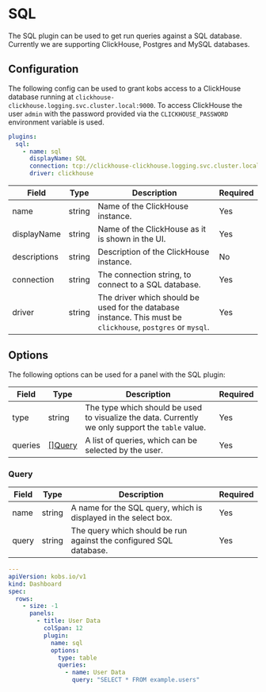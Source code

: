 # SQL

The SQL plugin can be used to get run queries against a SQL database. Currently we are supporting ClickHouse, Postgres and MySQL databases.

## Configuration

The following config can be used to grant kobs access to a ClickHouse database running at `clickhouse-clickhouse.logging.svc.cluster.local:9000`. To access ClickHouse the user `admin` with the password provided via the `CLICKHOUSE_PASSWORD` environment variable is used.

```yaml
plugins:
  sql:
    - name: sql
      displayName: SQL
      connection: tcp://clickhouse-clickhouse.logging.svc.cluster.local:9000?username=admin&password=${CLICKHOUSE_PASSWORD}&database=logs
      driver: clickhouse
```

| Field | Type | Description | Required |
| ----- | ---- | ----------- | -------- |
| name | string | Name of the ClickHouse instance. | Yes |
| displayName | string | Name of the ClickHouse as it is shown in the UI. | Yes |
| descriptions | string | Description of the ClickHouse instance. | No |
| connection | string | The connection string, to connect to a SQL database. | Yes |
| driver | string | The driver which should be used for the database instance. This must be `clickhouse`, `postgres` or `mysql`. | Yes |

## Options

The following options can be used for a panel with the SQL plugin:

| Field | Type | Description | Required |
| ----- | ---- | ----------- | -------- |
| type | string | The type which should be used to visualize the data. Currently we only support the `table` value. | Yes |
| queries | [[]Query](#query) | A list of queries, which can be selected by the user. | Yes |

### Query

| Field | Type | Description | Required |
| ----- | ---- | ----------- | -------- |
| name | string | A name for the SQL query, which is displayed in the select box. | Yes |
| query | string | The query which should be run against the configured SQL database. | Yes |

```yaml
---
apiVersion: kobs.io/v1
kind: Dashboard
spec:
  rows:
    - size: -1
      panels:
        - title: User Data
          colSpan: 12
          plugin:
            name: sql
            options:
              type: table
              queries:
                - name: User Data
                  query: "SELECT * FROM example.users"
```
